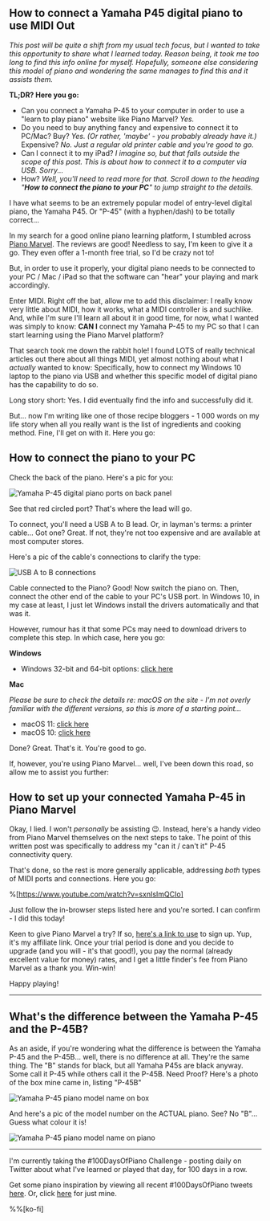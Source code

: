 ## How to connect a Yamaha P45 digital piano to use MIDI Out

*This post will be quite a shift from my usual tech focus, but I wanted to take this opportunity to share what I learned today. Reason being, it took me too long to find this info online for myself. Hopefully, someone else considering this model of piano and wondering the same manages to find this and it assists them.*

**TL;DR? Here you go:**
* Can you connect a Yamaha P-45 to your computer in order to use a "learn to play piano" website like Piano Marvel? *Yes.* 
* Do you need to buy anything fancy and expensive to connect it to PC/Mac? Buy? *Yes. (Or rather, 'maybe' - you probably already have it.)* Expensive? *No. Just a regular old printer cable and you're good to go.*
* Can I connect it to my iPad? *I imagine so, but that falls outside the scope of this post. This is about how to connect it to a computer via USB. Sorry...*
* How? *Well, you'll need to read more for that. Scroll down to the heading "**How to connect the piano to your PC**" to jump straight to the details.*

I have what seems to be an extremely popular model of entry-level digital piano, the Yamaha P45. Or "P-45" (with a hyphen/dash) to be totally correct...

In my search for a good online piano learning platform, I stumbled across <a href="https://pianomarvel.com/?promoCode=aldercode" rel="sponsored" target="_blank">Piano Marvel</a>. The reviews are good! Needless to say, I'm keen to give it a go. They even offer a 1-month free trial, so I'd be crazy not to!

But, in order to use it properly, your digital piano needs to be connected to your PC / Mac / iPad so that the software can "hear" your playing and mark accordingly. 

Enter MIDI. Right off the bat, allow me to add this disclaimer: I really know very little about MIDI, how it works, what a MIDI controller is and suchlike. And, while I'm sure I'll learn all about it in good time, for now, what I wanted was simply to know: **CAN I** connect my Yamaha P-45 to my PC so that I can start learning using the Piano Marvel platform?

That search took me down the rabbit hole! I found LOTS of really technical articles out there about all things MIDI, yet almost nothing about what I *actually* wanted to know:  Specifically, how to connect my Windows 10 laptop to the piano via USB and whether this specific model of digital piano has the capability to do so.

Long story short: Yes. I did eventually find the info and successfully did it.

But... now I'm writing like one of those recipe bloggers - 1 000 words on my life story when all you really want is the list of ingredients and cooking method. Fine, I'll get on with it. Here you go:

## How to connect the piano to your PC ##

Check the back of the piano. Here's a pic for you:

![Yamaha P-45 digital piano ports on back panel](https://cdn.hashnode.com/res/hashnode/image/upload/v1627478607829/BC0pZaIia.jpeg)

See that red circled port? That's where the lead will go.

To connect, you'll need a USB A to B lead. Or, in layman's terms: a printer cable... Got one? Great. If not, they're not too expensive and are available at most computer stores.

Here's a pic of the cable's connections to clarify the type:

![USB A to B connections](https://cdn.hashnode.com/res/hashnode/image/upload/v1627478499093/AtVZdLUjz.jpeg)

Cable connected to the Piano? Good! 
Now switch the piano on.
Then, connect the other end of the cable to your PC's USB port.
In Windows 10, in my case at least, I just let Windows install the drivers automatically and that was it.

However, rumour has it that some PCs may need to download drivers to complete this step. In which case, here you go:

**Windows**
* Windows 32-bit and 64-bit options: [click here](https://usa.yamaha.com/support/updates/index.html?c=digital_pianos&k=P-45)

**Mac**

*Please be sure to check the details re: macOS on the site - I'm not overly familiar with the different versions, so this is more of a starting point...*
* macOS 11: [click here](https://usa.yamaha.com/support/updates/usb_midi_driver_for_mac.html)
* macOS 10: [click here](https://usa.yamaha.com/support/updates/DE_usb-midi_driver_mac.html)

Done? Great. That's it. You're good to go. 

If, however, you're using Piano Marvel... well, I've been down this road, so allow me to assist you further:

## How to set up your connected Yamaha P-45 in Piano Marvel

Okay, I lied. I won't *personally* be assisting 😉. Instead, here's a handy video from Piano Marvel themselves on the next steps to take. The point of this written post was specifically to address my "can it / can't it" P-45 connectivity query. 

That's done, so the rest is more generally applicable, addressing *both* types of MIDI ports and connections. Here you go:

%[https://www.youtube.com/watch?v=sxnIsImQCIo]

Just follow the in-browser steps listed here and you're sorted. I can confirm - I did this today!

Keen to give Piano Marvel a try? If so, <a href="https://pianomarvel.com/create-account/aldercode" rel="sponsored" target="_blank">here's a link to use</a> to sign up. Yup, it's my affiliate link. Once your trial period is done and you decide to upgrade (and you will - it's that good!), you pay the normal (already excellent value for money) rates, and I get a little finder's fee from Piano Marvel as a thank you. Win-win!

Happy playing!

---

## What's the difference between the Yamaha P-45 and the P-45B?

As an aside, if you're wondering what the difference is between the Yamaha P-45 and the P-45B... well, there is no difference at all. They're the same thing. The "B" stands for black, but all Yamaha P45s are black anyway. Some call it P-45 while others call it the P-45B. Need Proof? Here's a photo of the box mine came in, listing "P-45B"

![Yamaha P-45 piano model name on box](https://cdn.hashnode.com/res/hashnode/image/upload/v1627483671132/Bh49FCOyc.jpeg)

And here's a pic of the model number on the ACTUAL piano. See? No "B"... Guess what colour it is!

![Yamaha P-45 piano model name on piano](https://cdn.hashnode.com/res/hashnode/image/upload/v1627483688821/SDNDIwwiQ.jpeg)

---
I'm currently taking the #100DaysOfPiano Challenge - posting daily on Twitter about what I've learned or played that day, for 100 days in a row. 

Get some piano inspiration by viewing all recent #100DaysOfPiano tweets [here](https://twitter.com/search?q=%23100DaysOfPiano). Or, click [here](https://twitter.com/search?q=%23100DaysOfPiano%20from%3Aaldercode) for just mine.

%%[ko-fi]